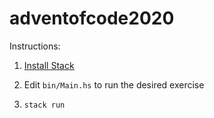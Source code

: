 # adventofcode2020

Instructions:

1. [Install Stack](https://www.fpcomplete.com/haskell/get-started/)

2. Edit `bin/Main.hs` to run the desired exercise

3. `stack run`

